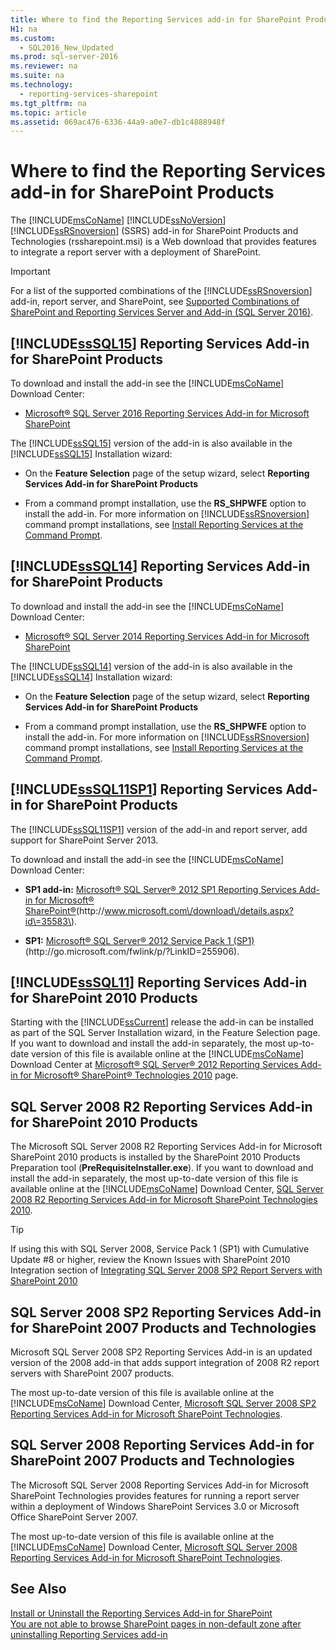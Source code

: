 ```yaml
---
title: Where to find the Reporting Services add-in for SharePoint Products
H1: na
ms.custom: 
  - SQL2016_New_Updated
ms.prod: sql-server-2016
ms.reviewer: na
ms.suite: na
ms.technology: 
  - reporting-services-sharepoint
ms.tgt_pltfrm: na
ms.topic: article
ms.assetid: 069ac476-6336-44a9-a0e7-db1c4888948f
---
```

# Where to find the Reporting Services add-in for SharePoint Products
  The [!INCLUDE[msCoName](../../Token/Other/msCoName_md.md)] [!INCLUDE[ssNoVersion](../../Token/Other/ssNoVersion_md.md)] [!INCLUDE[ssRSnoversion](../../Token/Other/ssRSnoversion_md.md)] \(SSRS\) add\-in for SharePoint Products and Technologies \(rssharepoint.msi\) is a Web download that provides features to integrate a report server with a deployment of SharePoint.  
  
> [!IMPORTANT]  
>  For a list of the supported combinations of the [!INCLUDE[ssRSnoversion](../../Token/Other/ssRSnoversion_md.md)] add\-in, report server, and SharePoint, see [Supported Combinations of SharePoint and Reporting Services Server and Add-in &#40;SQL Server 2016&#41;](../../Topics/TopicNameNotContainA/Supported-Combinations-of-SharePoint-and-Reporting-Services-Server-and-Add-in--SQL-Server-2016-.md).  
  
##  <a name="bkmk_sql16"></a> [!INCLUDE[ssSQL15](../../Token/Other/ssSQL15_md.md)] Reporting Services Add\-in for SharePoint Products  
 To download and install the add\-in see the [!INCLUDE[msCoName](../../Token/Other/msCoName_md.md)] Download Center:  
  
-   [Microsoft® SQL Server 2016 Reporting Services Add\-in for Microsoft SharePoint](http://go.microsoft.com/fwlink/?LinkID=398147)  
  
 The [!INCLUDE[ssSQL15](../../Token/Other/ssSQL15_md.md)] version of the add\-in is also available in the [!INCLUDE[ssSQL15](../../Token/Other/ssSQL15_md.md)] Installation wizard:  
  
-   On the **Feature Selection** page of the setup wizard, select **Reporting Services Add\-in for SharePoint Products**  
  
-   From a command prompt installation, use the **RS\_SHPWFE** option to install the add\-in. For more information on [!INCLUDE[ssRSnoversion](../../Token/Other/ssRSnoversion_md.md)] command prompt installations, see [Install Reporting Services at the Command Prompt](../../Topics/TopicNameNotContainA/Install-Reporting-Services-at-the-Command-Prompt.md).  
  
##  <a name="bkmk_sql14"></a> [!INCLUDE[ssSQL14](../../Token/Other/ssSQL14_md.md)] Reporting Services Add\-in for SharePoint Products  
 To download and install the add\-in see the [!INCLUDE[msCoName](../../Token/Other/msCoName_md.md)] Download Center:  
  
-   [Microsoft® SQL Server 2014 Reporting Services Add\-in for Microsoft SharePoint](http://go.microsoft.com/fwlink/?LinkID=324852)  
  
 The [!INCLUDE[ssSQL14](../../Token/Other/ssSQL14_md.md)] version of the add\-in is also available in the [!INCLUDE[ssSQL14](../../Token/Other/ssSQL14_md.md)] Installation wizard:  
  
-   On the **Feature Selection** page of the setup wizard, select **Reporting Services Add\-in for SharePoint Products**  
  
-   From a command prompt installation, use the **RS\_SHPWFE** option to install the add\-in. For more information on [!INCLUDE[ssRSnoversion](../../Token/Other/ssRSnoversion_md.md)] command prompt installations, see [Install Reporting Services at the Command Prompt](../../Topics/TopicNameNotContainA/Install-Reporting-Services-at-the-Command-Prompt.md).  
  
##  <a name="bkmk_sql11sp1"></a> [!INCLUDE[ssSQL11SP1](../../Token/Other/ssSQL11SP1_md.md)] Reporting Services Add\-in for SharePoint Products  
 The [!INCLUDE[ssSQL11SP1](../../Token/Other/ssSQL11SP1_md.md)] version of the add\-in and report server, add support for SharePoint Server 2013.  
  
 To download and install the add\-in see the [!INCLUDE[msCoName](../../Token/Other/msCoName_md.md)] Download Center:  
  
-   **SP1 add\-in:**  [Microsoft® SQL Server® 2012 SP1 Reporting Services Add\-in for Microsoft® SharePoint®](http://www.microsoft.com/download/details.aspx?id=35583)\(http:\/\/www.microsoft.com\/download\/details.aspx?id\=35583\).  
  
-   **SP1:**  [Microsoft® SQL Server® 2012 Service Pack 1 \(SP1\)](http://go.microsoft.com/fwlink/p/?LinkID=255906) \(http:\/\/go.microsoft.com\/fwlink\/p\/?LinkID\=255906\).  
  
##  <a name="bkmk_sql11"></a> [!INCLUDE[ssSQL11](../../Token/Other/ssSQL11_md.md)] Reporting Services Add\-in for SharePoint 2010 Products  
 Starting with the [!INCLUDE[ssCurrent](../../Token/Other/ssCurrent_md.md)] release the add\-in can be installed as part of the SQL Server Installation wizard, in the Feature Selection page. If you want to download and install the add\-in separately, the most up\-to\-date version of this file is available online at the [!INCLUDE[msCoName](../../Token/Other/msCoName_md.md)] Download Center at [Microsoft® SQL Server® 2012 Reporting Services Add\-in for Microsoft® SharePoint® Technologies 2010](http://go.microsoft.com/fwlink/?LinkID=207242) page.  
  
##  <a name="bkmk_sql2008r2"></a> SQL Server 2008 R2 Reporting Services Add\-in for SharePoint 2010 Products  
 The Microsoft SQL Server 2008 R2 Reporting Services Add\-in for Microsoft SharePoint 2010 products is installed by the SharePoint 2010 Products Preparation tool \(**PreRequisiteInstaller.exe**\). If you want to download and install the add\-in separately, the most up\-to\-date version of this file is available online at the [!INCLUDE[msCoName](../../Token/Other/msCoName_md.md)] Download Center, [SQL Server 2008 R2 Reporting Services Add\-in for Microsoft SharePoint Technologies 2010](http://go.microsoft.com/fwlink/?LinkID=164654).  
  
> [!TIP]  
>  If using this with SQL Server 2008, Service Pack 1 \(SP1\) with Cumulative Update \#8 or higher, review the Known Issues with SharePoint 2010 Integration section of [Integrating SQL Server 2008 SP2 Report Servers with SharePoint 2010](http://technet.microsoft.com/library/ff946055%28SQL.100%29.aspx)  
  
##  <a name="bkmk_sql2008sp2"></a> SQL Server 2008 SP2 Reporting Services Add\-in for SharePoint 2007 Products and Technologies  
 Microsoft SQL Server 2008 SP2 Reporting Services Add\-in is an updated version of the 2008 add\-in that adds support integration of 2008 R2 report servers with SharePoint 2007 products.  
  
 The most up\-to\-date version of this file is available online at the [!INCLUDE[msCoName](../../Token/Other/msCoName_md.md)] Download Center, [Microsoft SQL Server 2008 SP2 Reporting Services Add\-in for Microsoft SharePoint Technologies](http://go.microsoft.com/fwlink/?LinkID=204594).  
  
##  <a name="bkmk_sql2008"></a> SQL Server 2008 Reporting Services Add\-in for SharePoint 2007 Products and Technologies  
 The Microsoft SQL Server 2008 Reporting Services Add\-in for Microsoft SharePoint Technologies provides features for running a report server within a deployment of Windows SharePoint Services 3.0 or Microsoft Office SharePoint Server 2007.  
  
 The most up\-to\-date version of this file is available online at the [!INCLUDE[msCoName](../../Token/Other/msCoName_md.md)] Download Center, [Microsoft SQL Server 2008 Reporting Services Add\-in for Microsoft SharePoint Technologies](http://go.microsoft.com/fwlink/?LinkID=204813).  
  
## See Also  
 [Install or Uninstall the Reporting Services Add-in for SharePoint](../../Topics/TopicNameNotContainA/Install-or-Uninstall-the-Reporting-Services-Add-in-for-SharePoint.md)   
 [You are not able to browse SharePoint pages in non\-default zone after uninstalling Reporting Services add\-in](http://support.microsoft.com/kb/2009212)  
  
  